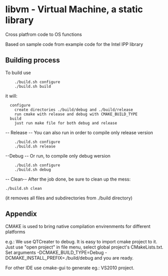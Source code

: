 # libvm  - Virtual Machine, a static library


  Cross platfrom code to OS functions

  Based on sample code from example code for the Intel IPP library



##  Building process

 To build use
 
```
	./build.sh configure
   	./build.sh build
```

  it will:
  ```
    configure
      create directories ./build/debug and ./build/release
      run cmake with release and debug with CMAKE_BUILD_TYPE
    build
      just run make file for both debug and release
```

 -- Release --
  You can also run in order to compile only release version
```
    ./build.sh configure
    ./build.sh release
```
 --Debug --
  Or run, to compile only debug wersion

```
    ./build.sh configure
    ./build.sh debug
```
 -- Clean--
  After the job done, be sure to clean up the mess:

    ./build.sh clean

  (it removes all files and subdirectories from ./build directory)

## Appendix


 CMAKE is used to bring native compilation envirenments for different platforms

 e.g.: We use QTCreater to debug. It is easy to import cmake project to it.
  Just use "open project" in file menu, select global project's CMakeLists.txt.
  Set arguments -DCMAKE_BUILD_TYPE=Debug -DCMAKE_INSTALL_PREFIX=./build/debug
  and you are ready.

  For other IDE use cmake-gui
  to generate eg.: VS2010 project.



